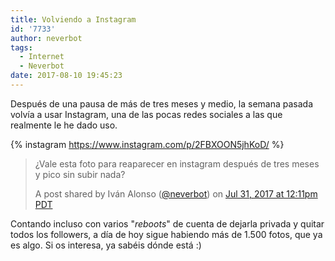```yaml
---
title: Volviendo a Instagram
id: '7733'
author: neverbot
tags:
  - Internet
  - Neverbot
date: 2017-08-10 19:45:23
---
```


Después de una pausa de más de tres meses y medio, la semana pasada volvía a usar Instagram, una de las pocas redes sociales a las que realmente le he dado uso.

{% instagram https://www.instagram.com/p/2FBXOON5jhKoD/ %}

> ¿Vale esta foto para reaparecer en instagram después de tres meses y pico sin subir nada?
> 
> A post shared by Iván Alonso ([@neverbot](https://instagram.com/neverbot)) on [Jul 31, 2017 at 12:11pm PDT](https://www.instagram.com/p/BXOON5jhKoD/)

Contando incluso con varios "_reboots_" de cuenta de dejarla privada y quitar todos los followers, a día de hoy sigue habiendo más de 1.500 fotos, que ya es algo. Si os interesa, ya sabéis dónde está :)

